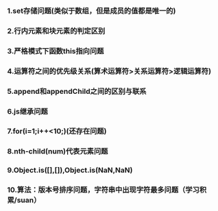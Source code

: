### 1.set存储问题(类似于数组，但是成员的值都是唯一的)
### 2.行内元素和块元素的判定区别
### 3.严格模式下函数this指向问题
### 4.运算符之间的优先级关系(算术运算符>关系运算符>逻辑运算符)
### 5.append和appendChild之间的区别与联系
### 6.js继承问题
### 7.for(i=1;i++<10;)(还存在问题)
### 8.nth-child(num)代表元素问题
### 9.Object.is([],[]),Object.is(NaN,NaN)
### 10.算法：版本号排序问题，字符串中出现字符最多问题（学习积累/suan）